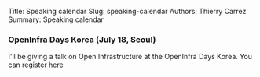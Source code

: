 Title: Speaking calendar
Slug: speaking-calendar
Authors: Thierry Carrez
Summary: Speaking calendar


### OpenInfra Days Korea (July 18, Seoul)

I'll be giving a talk on Open Infrastructure at the OpenInfra Days Korea.
You can register [here](https://festa.io/events/352)
